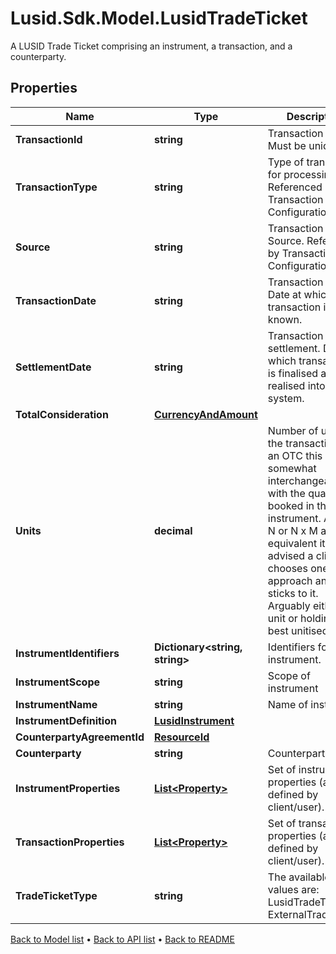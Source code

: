 # Lusid.Sdk.Model.LusidTradeTicket
A LUSID Trade Ticket comprising an instrument, a transaction, and a counterparty.

## Properties

Name | Type | Description | Notes
------------ | ------------- | ------------- | -------------
**TransactionId** | **string** | Transaction ID. Must be unique. | 
**TransactionType** | **string** | Type of transaction for processing. Referenced by Transaction Configuration. | 
**Source** | **string** | Transaction Source. Referenced by Transaction Configuration. | [optional] 
**TransactionDate** | **string** | Transaction Date. Date at which transaction is known. | 
**SettlementDate** | **string** | Transaction settlement. Date at which transaction is finalised and realised into the system. | 
**TotalConsideration** | [**CurrencyAndAmount**](CurrencyAndAmount.md) |  | 
**Units** | **decimal** | Number of units in the transaction. For an OTC this is somewhat interchangeable with the quantity booked in the  instrument. As M x N or N x M are equivalent it is advised a client chooses one approach and sticks to it.  Arguably either the unit or holding is best unitised. | 
**InstrumentIdentifiers** | **Dictionary&lt;string, string&gt;** | Identifiers for the instrument. | 
**InstrumentScope** | **string** | Scope of instrument | [optional] 
**InstrumentName** | **string** | Name of instrument | [optional] 
**InstrumentDefinition** | [**LusidInstrument**](LusidInstrument.md) |  | [optional] 
**CounterpartyAgreementId** | [**ResourceId**](ResourceId.md) |  | [optional] 
**Counterparty** | **string** | Counterparty | [optional] 
**InstrumentProperties** | [**List&lt;Property&gt;**](Property.md) | Set of instrument properties (as defined by client/user). | [optional] 
**TransactionProperties** | [**List&lt;Property&gt;**](Property.md) | Set of transaction properties (as defined by client/user). | [optional] 
**TradeTicketType** | **string** | The available values are: LusidTradeTicket, ExternalTradeTicket | 

[Back to Model list](../README.md#documentation-for-models) &#8226; [Back to API list](../README.md#documentation-for-api-endpoints) &#8226; [Back to README](../README.md)

